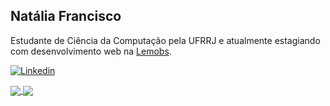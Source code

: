 ## Natália Francisco

Estudante de Ciência da Computação pela UFRRJ e atualmente estagiando com desenvolvimento web na [Lemobs](https://lemobs.com.br/).

[![Linkedin](https://img.shields.io/badge/-Natália%20F.%20da%20Silva-0a66c2?logo=Linkedin&logoColor=white&link=https://www.linkedin.com/in/natalia-f-da-silva/)](https://www.linkedin.com/in/natalia-f-da-silva/)


<a href="https://github.com/natalia-fs">
  <img align="center" src="https://github-readme-stats.vercel.app/api?username=natalia-fs&theme=jolly&show_icons=true&hide_rank=true&langs_count=6&hide=issues" />
</a>
<a href="https://github.com/natalia-fs">
  <img align="center" src="https://github-readme-stats.vercel.app/api/top-langs/?username=natalia-fs&layout=compact&theme=jolly" />
</a>
